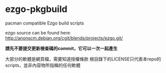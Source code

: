 # ezgo-pkgbuild
pacman compatible Ezgo build scripts

ezgo source can be found here: http://anonscm.debian.org/cgit/blends/projects/ezgo.git/

**請先不要提交更新檢查碼的commit，它可以一次一起產生**

大部分的軟體是網頁檔，需要知道授權條款
根目錄下的LICENSE只代表本repo的scripts，並非內容物所指稱的任何軟體